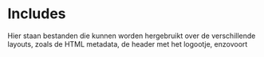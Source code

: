 # Includes

Hier staan bestanden die kunnen worden hergebruikt over de verschillende layouts, zoals de HTML metadata, de header met het logootje, enzovoort
